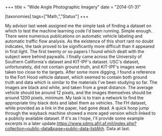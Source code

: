 +++
title = "Wide Angle Photographic Imagery"
date = "2014-01-31"

[taxonomies]
tags=["Math,","Status"]
+++

My advisor last week assigned me the simple task of finding a dataset on which to test the machine learning code I'd been running. Simple enough. There were numerous publications on automatic vehicle labeling and automatic traffic flow analysis. As the existence of this short rant no doubt indicates, the task proved to be significantly more difficult than it appeared in first light. The first twenty or so papers I found which dealt with the subject were behind paywalls. I finally came across the University of Southern California's dataset and KIT-IPF's dataset. USC's dataset, unfortunately, did not contain ground truth, and KIT-IPF's images were taken too close to the targets. After some more digging, I found a reference to the Fort Hood vehicle dataset, which seemed to contain both ground truth and data which is similar to the materials I've been studying so far. The images are black and white, and taken from a great distance. The average vehicle should be around 12 pixels, and the images themselves should be around 1200 pixels, minimum. My task is to train a network to find the appropriate tiny black dots and label them as vehicles. The FH dataset, while provided as a link in the paper, had gone dead. A quick hoop jump through the wayback machine showed a more aged version which linked to a publicly available dataset. If it's as I hope, I'll provide some example excerpts in a later update.https://www.sdms.afrl.af.mil/index.php?collection=public-data&page=public-data-listAhh. Data at last.
